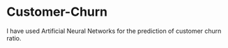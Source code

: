 # Customer-Churn
I have used Artificial Neural Networks for the prediction of customer churn ratio.
